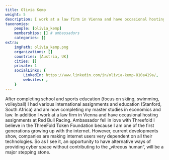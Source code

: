 ```yaml
---
title: Olivia Kemp
weight: 5
description: I work at a law firm in Vienna and have occasional hosting assignments at Red Bull Racing.
taxonomies:
    people: [olivia_kemp]
    memberships: [] # ambassadors
    categories: []
extra:
    imgPath: olivia_kemp.png
    organizations: []
    countries: [Austria, UK]
    cities: []
    private: 1
    socialLinks: {
        LinkedIn: https://www.linkedin.com/in/olivia-kemp-810a419a/,
        websites: ,
    }
---
```


After completing school and sports education (focus on skiing, swimming, volleyball) I had various international assignments and education (Stanford, South Africa) and am now completing my master studies in economics and law. In addition I work at a law firm in Vienna and have occasional hosting assignments at Red Bull Racing. Ambassador fell in love with Threefold I believe in the ThreeFold Token Foundation because I am one of the first generations growing up with the internet. However, current developments show, companies are making internet users very dependent on all their technologies. So as I see it, an opportunity to have alternative ways of providing cyber space without contributing to the „vitreous human“, will be a major stepping stone. 

